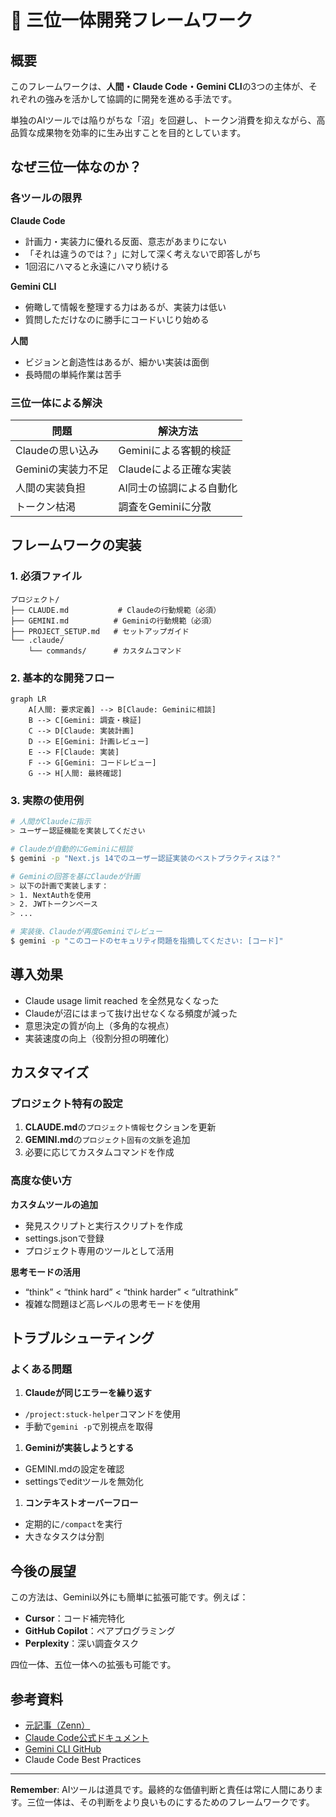 # 🔺 三位一体開発フレームワーク

## 概要

このフレームワークは、**人間・Claude Code・Gemini CLI**の3つの主体が、それぞれの強みを活かして協調的に開発を進める手法です。

単独のAIツールでは陥りがちな「沼」を回避し、トークン消費を抑えながら、高品質な成果物を効率的に生み出すことを目的としています。

## なぜ三位一体なのか？

### 各ツールの限界

**Claude Code**

- 計画力・実装力に優れる反面、意志があまりにない
- 「それは違うのでは？」に対して深く考えないで即答しがち
- 1回沼にハマると永遠にハマり続ける

**Gemini CLI**

- 俯瞰して情報を整理する力はあるが、実装力は低い
- 質問しただけなのに勝手にコードいじり始める

**人間**

- ビジョンと創造性はあるが、細かい実装は面倒
- 長時間の単純作業は苦手

### 三位一体による解決

|問題          |解決方法          |
|------------|--------------|
|Claudeの思い込み |Geminiによる客観的検証|
|Geminiの実装力不足|Claudeによる正確な実装|
|人間の実装負担     |AI同士の協調による自動化 |
|トークン枯渇      |調査をGeminiに分散  |

## フレームワークの実装

### 1. 必須ファイル

```
プロジェクト/
├── CLAUDE.md           # Claudeの行動規範（必須）
├── GEMINI.md          # Geminiの行動規範（必須）
├── PROJECT_SETUP.md   # セットアップガイド
└── .claude/
    └── commands/      # カスタムコマンド
```

### 2. 基本的な開発フロー

```mermaid
graph LR
    A[人間: 要求定義] --> B[Claude: Geminiに相談]
    B --> C[Gemini: 調査・検証]
    C --> D[Claude: 実装計画]
    D --> E[Gemini: 計画レビュー]
    E --> F[Claude: 実装]
    F --> G[Gemini: コードレビュー]
    G --> H[人間: 最終確認]
```

### 3. 実際の使用例

```bash
# 人間がClaudeに指示
> ユーザー認証機能を実装してください

# Claudeが自動的にGeminiに相談
$ gemini -p "Next.js 14でのユーザー認証実装のベストプラクティスは？"

# Geminiの回答を基にClaudeが計画
> 以下の計画で実装します：
> 1. NextAuthを使用
> 2. JWTトークンベース
> ...

# 実装後、Claudeが再度Geminiでレビュー
$ gemini -p "このコードのセキュリティ問題を指摘してください: [コード]"
```

## 導入効果

- Claude usage limit reached を全然見なくなった
- Claudeが沼にはまって抜け出せなくなる頻度が減った
- 意思決定の質が向上（多角的な視点）
- 実装速度の向上（役割分担の明確化）

## カスタマイズ

### プロジェクト特有の設定

1. **CLAUDE.md**の`プロジェクト情報`セクションを更新
1. **GEMINI.md**の`プロジェクト固有の文脈`を追加
1. 必要に応じてカスタムコマンドを作成

### 高度な使い方

**カスタムツールの追加**

- 発見スクリプトと実行スクリプトを作成
- settings.jsonで登録
- プロジェクト専用のツールとして活用

**思考モードの活用**

- “think” < “think hard” < “think harder” < “ultrathink”
- 複雑な問題ほど高レベルの思考モードを使用

## トラブルシューティング

### よくある問題

1. **Claudeが同じエラーを繰り返す**
- `/project:stuck-helper`コマンドを使用
- 手動で`gemini -p`で別視点を取得
1. **Geminiが実装しようとする**
- GEMINI.mdの設定を確認
- settingsでeditツールを無効化
1. **コンテキストオーバーフロー**
- 定期的に`/compact`を実行
- 大きなタスクは分割

## 今後の展望

この方法は、Gemini以外にも簡単に拡張可能です。例えば：

- **Cursor**：コード補完特化
- **GitHub Copilot**：ペアプログラミング
- **Perplexity**：深い調査タスク

四位一体、五位一体への拡張も可能です。

## 参考資料

- [元記事（Zenn）](https://zenn.dev/tksfjt1024/articles/5e88385bfb69fd)
- [Claude Code公式ドキュメント](https://docs.anthropic.com/claude-code)
- [Gemini CLI GitHub](https://github.com/google-gemini/gemini-cli)
- Claude Code Best Practices

-----

**Remember**: AIツールは道具です。最終的な価値判断と責任は常に人間にあります。三位一体は、その判断をより良いものにするためのフレームワークです。